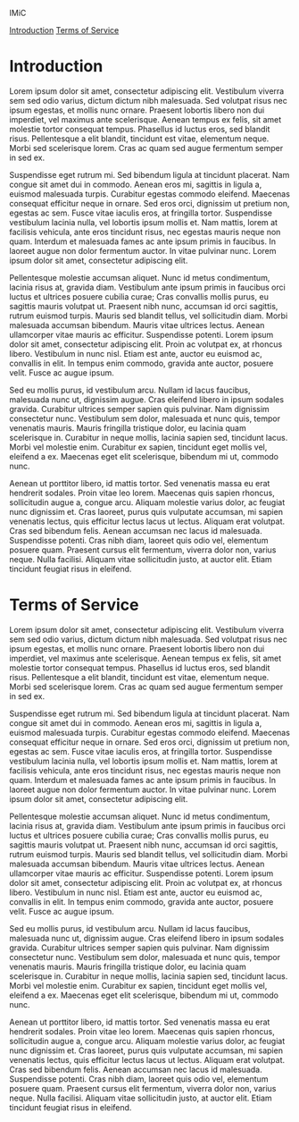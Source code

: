 IMiC

[Introduction](#introduction)
[Terms of Service](#terms-of-service)

# Introduction
Lorem ipsum dolor sit amet, consectetur adipiscing elit. Vestibulum viverra sem sed odio varius, dictum dictum nibh malesuada. Sed volutpat risus nec ipsum egestas, et mollis nunc ornare. Praesent lobortis libero non dui imperdiet, vel maximus ante scelerisque. Aenean tempus ex felis, sit amet molestie tortor consequat tempus. Phasellus id luctus eros, sed blandit risus. Pellentesque a elit blandit, tincidunt est vitae, elementum neque. Morbi sed scelerisque lorem. Cras ac quam sed augue fermentum semper in sed ex.

Suspendisse eget rutrum mi. Sed bibendum ligula at tincidunt placerat. Nam congue sit amet dui in commodo. Aenean eros mi, sagittis in ligula a, euismod malesuada turpis. Curabitur egestas commodo eleifend. Maecenas consequat efficitur neque in ornare. Sed eros orci, dignissim ut pretium non, egestas ac sem. Fusce vitae iaculis eros, at fringilla tortor. Suspendisse vestibulum lacinia nulla, vel lobortis ipsum mollis et. Nam mattis, lorem at facilisis vehicula, ante eros tincidunt risus, nec egestas mauris neque non quam. Interdum et malesuada fames ac ante ipsum primis in faucibus. In laoreet augue non dolor fermentum auctor. In vitae pulvinar nunc. Lorem ipsum dolor sit amet, consectetur adipiscing elit.

Pellentesque molestie accumsan aliquet. Nunc id metus condimentum, lacinia risus at, gravida diam. Vestibulum ante ipsum primis in faucibus orci luctus et ultrices posuere cubilia curae; Cras convallis mollis purus, eu sagittis mauris volutpat ut. Praesent nibh nunc, accumsan id orci sagittis, rutrum euismod turpis. Mauris sed blandit tellus, vel sollicitudin diam. Morbi malesuada accumsan bibendum. Mauris vitae ultrices lectus. Aenean ullamcorper vitae mauris ac efficitur. Suspendisse potenti. Lorem ipsum dolor sit amet, consectetur adipiscing elit. Proin ac volutpat ex, at rhoncus libero. Vestibulum in nunc nisl. Etiam est ante, auctor eu euismod ac, convallis in elit. In tempus enim commodo, gravida ante auctor, posuere velit. Fusce ac augue ipsum.

Sed eu mollis purus, id vestibulum arcu. Nullam id lacus faucibus, malesuada nunc ut, dignissim augue. Cras eleifend libero in ipsum sodales gravida. Curabitur ultrices semper sapien quis pulvinar. Nam dignissim consectetur nunc. Vestibulum sem dolor, malesuada et nunc quis, tempor venenatis mauris. Mauris fringilla tristique dolor, eu lacinia quam scelerisque in. Curabitur in neque mollis, lacinia sapien sed, tincidunt lacus. Morbi vel molestie enim. Curabitur ex sapien, tincidunt eget mollis vel, eleifend a ex. Maecenas eget elit scelerisque, bibendum mi ut, commodo nunc.

Aenean ut porttitor libero, id mattis tortor. Sed venenatis massa eu erat hendrerit sodales. Proin vitae leo lorem. Maecenas quis sapien rhoncus, sollicitudin augue a, congue arcu. Aliquam molestie varius dolor, ac feugiat nunc dignissim et. Cras laoreet, purus quis vulputate accumsan, mi sapien venenatis lectus, quis efficitur lectus lacus ut lectus. Aliquam erat volutpat. Cras sed bibendum felis. Aenean accumsan nec lacus id malesuada. Suspendisse potenti. Cras nibh diam, laoreet quis odio vel, elementum posuere quam. Praesent cursus elit fermentum, viverra dolor non, varius neque. Nulla facilisi. Aliquam vitae sollicitudin justo, at auctor elit. Etiam tincidunt feugiat risus in eleifend.

# Terms of Service


Lorem ipsum dolor sit amet, consectetur adipiscing elit. Vestibulum viverra sem sed odio varius, dictum dictum nibh malesuada. Sed volutpat risus nec ipsum egestas, et mollis nunc ornare. Praesent lobortis libero non dui imperdiet, vel maximus ante scelerisque. Aenean tempus ex felis, sit amet molestie tortor consequat tempus. Phasellus id luctus eros, sed blandit risus. Pellentesque a elit blandit, tincidunt est vitae, elementum neque. Morbi sed scelerisque lorem. Cras ac quam sed augue fermentum semper in sed ex.

Suspendisse eget rutrum mi. Sed bibendum ligula at tincidunt placerat. Nam congue sit amet dui in commodo. Aenean eros mi, sagittis in ligula a, euismod malesuada turpis. Curabitur egestas commodo eleifend. Maecenas consequat efficitur neque in ornare. Sed eros orci, dignissim ut pretium non, egestas ac sem. Fusce vitae iaculis eros, at fringilla tortor. Suspendisse vestibulum lacinia nulla, vel lobortis ipsum mollis et. Nam mattis, lorem at facilisis vehicula, ante eros tincidunt risus, nec egestas mauris neque non quam. Interdum et malesuada fames ac ante ipsum primis in faucibus. In laoreet augue non dolor fermentum auctor. In vitae pulvinar nunc. Lorem ipsum dolor sit amet, consectetur adipiscing elit.

Pellentesque molestie accumsan aliquet. Nunc id metus condimentum, lacinia risus at, gravida diam. Vestibulum ante ipsum primis in faucibus orci luctus et ultrices posuere cubilia curae; Cras convallis mollis purus, eu sagittis mauris volutpat ut. Praesent nibh nunc, accumsan id orci sagittis, rutrum euismod turpis. Mauris sed blandit tellus, vel sollicitudin diam. Morbi malesuada accumsan bibendum. Mauris vitae ultrices lectus. Aenean ullamcorper vitae mauris ac efficitur. Suspendisse potenti. Lorem ipsum dolor sit amet, consectetur adipiscing elit. Proin ac volutpat ex, at rhoncus libero. Vestibulum in nunc nisl. Etiam est ante, auctor eu euismod ac, convallis in elit. In tempus enim commodo, gravida ante auctor, posuere velit. Fusce ac augue ipsum.

Sed eu mollis purus, id vestibulum arcu. Nullam id lacus faucibus, malesuada nunc ut, dignissim augue. Cras eleifend libero in ipsum sodales gravida. Curabitur ultrices semper sapien quis pulvinar. Nam dignissim consectetur nunc. Vestibulum sem dolor, malesuada et nunc quis, tempor venenatis mauris. Mauris fringilla tristique dolor, eu lacinia quam scelerisque in. Curabitur in neque mollis, lacinia sapien sed, tincidunt lacus. Morbi vel molestie enim. Curabitur ex sapien, tincidunt eget mollis vel, eleifend a ex. Maecenas eget elit scelerisque, bibendum mi ut, commodo nunc.

Aenean ut porttitor libero, id mattis tortor. Sed venenatis massa eu erat hendrerit sodales. Proin vitae leo lorem. Maecenas quis sapien rhoncus, sollicitudin augue a, congue arcu. Aliquam molestie varius dolor, ac feugiat nunc dignissim et. Cras laoreet, purus quis vulputate accumsan, mi sapien venenatis lectus, quis efficitur lectus lacus ut lectus. Aliquam erat volutpat. Cras sed bibendum felis. Aenean accumsan nec lacus id malesuada. Suspendisse potenti. Cras nibh diam, laoreet quis odio vel, elementum posuere quam. Praesent cursus elit fermentum, viverra dolor non, varius neque. Nulla facilisi. Aliquam vitae sollicitudin justo, at auctor elit. Etiam tincidunt feugiat risus in eleifend.

